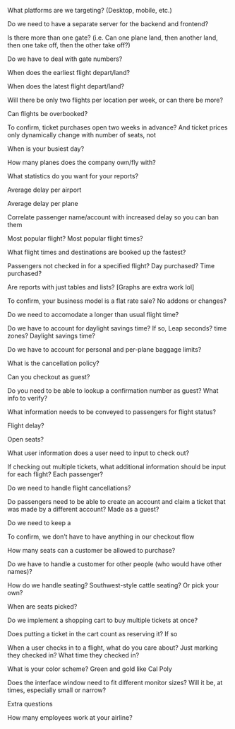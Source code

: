 What platforms are we targeting?  (Desktop, mobile, etc.)

Do we need to have a separate server for the backend and frontend?

Is there more than one gate?  (i.e. Can one plane land, then another land, then one take off, then the other take off?)

Do we have to deal with gate numbers?

When does the earliest flight depart/land?

When does the latest flight depart/land?

Will there be only two flights per location per week, or can there be more?

Can flights be overbooked?

To confirm, ticket purchases open two weeks in advance?  And ticket prices only dynamically change with number of seats, not 

When is your busiest day?

How many planes does the company own/fly with?

What statistics do you want for your reports?

Average delay per airport

Average delay per plane

Correlate passenger name/account with increased delay so you can ban them

Most popular flight?  Most popular flight times?

What flight times and destinations are booked up the fastest?

Passengers not checked in for a specified flight?  Day purchased?  Time purchased?

Are reports with just tables and lists?  [Graphs are extra work lol]

To confirm, your business model is a flat rate sale?  No addons or changes?

Do we need to accomodate a longer than usual flight time?

Do we have to account for daylight savings time? If so,  Leap seconds?   time zones?  Daylight savings time?  

Do we have to account for personal and per-plane baggage limits?

What is the cancellation policy?

Can you checkout as guest?

Do you need to be able to lookup a confirmation number as guest?  What info to verify?

What information needs to be conveyed to passengers for flight status?

Flight delay?

Open seats?

What user information does a user need to input to check out?  

If checking out multiple tickets, what additional information should be input for each flight?  Each passenger?

Do we need to handle flight cancellations?

Do passengers need to be able to create an account and claim a ticket that was made by a different account?  Made as a guest?

Do we need to keep a 

To confirm, we don’t have to have anything in our checkout flow 

How many seats can a customer be allowed to purchase?  

Do we have to handle a customer for other people (who would have other names)?

How do we handle seating?  Southwest-style cattle seating?  Or pick your own?

When are seats picked?

Do we implement a shopping cart to buy multiple tickets at once?

Does putting a ticket in the cart count as reserving it?  If so

When a user checks in to a flight, what do you care about?  Just marking they checked in?  What time they checked in?  

What is your color scheme?  Green and gold like Cal Poly

Does the interface window need to fit different monitor sizes?  Will it be, at times, especially small or narrow?  



Extra questions

How many employees work at your airline?
